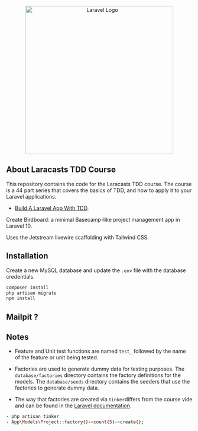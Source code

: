 <p align="center"><a href="https://laracasts.com/" target="_blank"><img src="https://laracasts.com/images/logo/logo-white.svg" width="400" alt="Laravel Logo"></a></p>

## About Laracasts TDD Course

This repository contains the code for the Laracasts TDD course. The course is a 44 part series that covers the basics of TDD, and how to apply it to your Laravel applications.

- [Build A Laravel App With TDD](https://laracasts.com/series/build-a-laravel-app-with-tdd).

Create Birdboard: a minimal Basecamp-like project management app in Laravel 10.

Uses the Jetstream livewire scaffolding with Tailwind CSS.


## Installation
Create a new MySQL database and update the `.env` file with the database credentials.

```bash
composer install
php artisan migrate
npm install
```

## Mailpit ?


## Notes
- Feature and Unit test functions are named `test_` followed by the name of the feature or unit being tested.


- Factories are used to generate dummy data for testing purposes. The `database/factories` directory contains the factory definitions for the models. The `database/seeds` directory contains the seeders that use the factories to generate dummy data. 
- The way that factories are created via `tinker`differs from the course vide and can be found in the [Laravel documentation](https://laravel.com/docs/10.x/eloquent-factories).<br>
```bash
- php artisan tinker
- App\Models\Project::factory()->count(5)->create();
```
